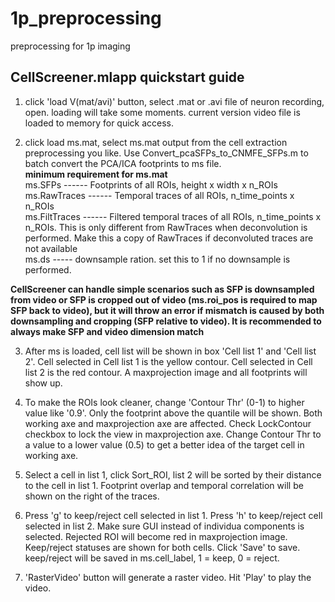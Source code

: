 # 1p_preprocessing
preprocessing for 1p imaging

## CellScreener.mlapp quickstart guide
1. click 'load V(mat/avi)' button, select .mat or .avi file of neuron recording, open. loading will take some moments. current version video file is loaded to memory for quick access.  

2. click load ms.mat, select ms.mat output from the cell extraction preprocessing you like. Use Convert_pcaSFPs_to_CNMFE_SFPs.m to batch convert the PCA/ICA footprints to ms file.  
**minimum requirement for ms.mat**  
ms.SFPs ------ Footprints of all ROIs, height x width x n_ROIs  
ms.RawTraces ------ Temporal traces of all ROIs, n_time_points x n_ROIs  
ms.FiltTraces ------ Filtered temporal traces of all ROIs, n_time_points x n_ROIs. This is only different from RawTraces when deconvolution is performed. Make this a copy of RawTraces if deconvoluted traces are not available  
ms.ds ----- downsample ration. set this to 1 if no downsample is performed.   

**CellScreener can handle simple scenarios such as SFP is downsampled from video or SFP is cropped out of video (ms.roi_pos is required to map SFP back to video), but it will throw an error if mismatch is caused by both downsampling and cropping (SFP relative to video). It is recommended to always make SFP and video dimension match**  

3. After ms is loaded, cell list will be shown in box 'Cell list 1' and 'Cell list 2'. Cell selected in Cell list 1 is the yellow contour. Cell selected in Cell list 2 is the red contour. A maxprojection image and all footprints will show up. 

4. To make the ROIs look cleaner, change 'Contour Thr' (0-1) to higher value like '0.9'. Only the footprint above the quantile will be shown. Both working axe and maxprojection axe are affected. Check LockContour checkbox to lock the view in maxprojection axe. Change Contour Thr to a value to a lower value (0.5) to get a better idea of the target cell in working axe.  

5. Select a cell in list 1, click Sort_ROI, list 2 will be sorted by their distance to the cell in list 1. Footprint overlap and temporal correlation will be shown on the right of the traces. 

6. Press 'g' to keep/reject cell selected in list 1. Press 'h' to keep/reject cell selected in list 2. Make sure GUI instead of individua components is selected. Rejected ROI will become red in maxprojection image. Keep/reject statuses are shown for both cells. Click 'Save' to save. keep/reject will be saved in ms.cell_label, 1 = keep, 0 = reject.  

7. 'RasterVideo' button will generate a raster video. Hit 'Play' to play the video.

 